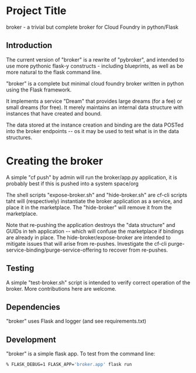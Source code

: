 # Project Title
broker - a trivial but complete broker for Cloud Foundry in python/Flask

## Introduction

The current version of "broker" is a rewrite of "pybroker", and
intended to use more pythonic flask-y constructs - including
blueprints, as well as be more natural to the flask command line.

"broker" is a complete but minimal cloud foundry broker written in
python using the Flask framework.

It implements a service "Dream" that provides large dreams (for a fee)
or small dreams (for free).  It merely maintains an internal data
structure with instances that have created and bound.

The data stored at the instance creation and binding are the data
POSTed into the broker endpoints -- os it may be used to test what is
in the data structures.

# Creating the broker
A simple "cf push" by admin will run the broker/app.py application, it
is probably best if this is pushed into a system space/org

The shell scripts "expose-broker.sh" and "hide-broker.sh" are cf-cli
scripts taht will (respectively) instantiate the broker application as
a service, and place it in the marketplace.  The "hide-broker" will
remove it from the marketplace.

Note that re-pushing the application destroys the "data structure" and
GUIDs in teh application -- which will confuse the marketplace if
bindings are already in place.  The hide-broker/expose-broker are
intended to mitigate issues that will arise from re-pushes.
Investigate the cf-cli purge-service-binding/purge-service-offering to
recover from re-pushes.

## Testing
A simple "test-broker.sh" script is intended to verify correct
operation of the broker.  More contributions here are welcome.

## Dependencies
"broker" uses Flask and logger (and see requirements.txt)

## Development
"broker" is a simple flask app.  To test from the command line:
```bash
% FLASK_DEBUG=1 FLASK_APP='broker.app' flask run
```

